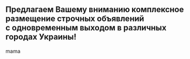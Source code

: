 <!DOCTYPE html>
<html>
	<head>
		<meta http-equiv="Content-Type" content="text/html; charset=utf-8"> 
		<title>Сергей</title>
	</head>
	<body>		
		<div class="center">
			<h2>Предлагаем Вашему вниманию комплексное размещение строчных 
				объявлений <br />с одновременным выходом в различных городах Украины!
			</h2>
			mama
		</div>			
	</body>	
</html>